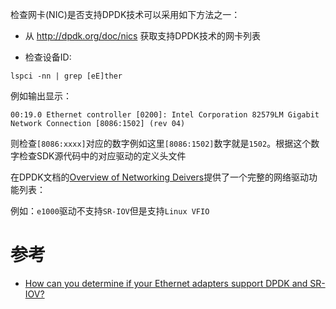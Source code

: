 检查网卡(NIC)是否支持DPDK技术可以采用如下方法之一：

* 从 http://dpdk.org/doc/nics 获取支持DPDK技术的网卡列表

* 检查设备ID:

```
lspci -nn | grep [eE]ther
```

例如输出显示：

```
00:19.0 Ethernet controller [0200]: Intel Corporation 82579LM Gigabit Network Connection [8086:1502] (rev 04)
```

则检查`[8086:xxxx]`对应的数字例如这里`[8086:1502]`数字就是`1502`。根据这个数字检查SDK源代码中的对应驱动的定义头文件

在DPDK文档的[Overview of Networking Deivers](http://dpdk.readthedocs.io/en/latest/nics/overview.html)提供了一个完整的网络驱动功能列表：

例如：`e1000`驱动不支持`SR-IOV`但是支持`Linux VFIO`

# 参考

* [How can you determine if your Ethernet adapters support DPDK and SR-IOV?](https://software.intel.com/en-us/forums/networking/topic/542581)